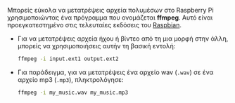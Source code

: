 Μπορείς εύκολα να μετατρέψεις αρχεία πολυμέσων στο Raspberry Pi χρησιμοποιώντας ένα πρόγραμμα που ονομάζεται **ffmpeg**. Αυτό είναι προεγκατεστημένο στις τελευταίες εκδόσεις του [Raspbian](https://www.raspberrypi.org/downloads/raspbian/).

- Για να μετατρέψεις αρχεία ήχου ή βίντεο από τη μια μορφή στην άλλη, μπορείς να χρησιμοποιήσεις αυτήν τη βασική εντολή:

    ```bash
    ffmpeg -i input.ext1 output.ext2
    ```

- Για παράδειγμα, για να μετατρέψεις ένα αρχείο wav (`.wav`) σε ένα αρχείο mp3 (`.mp3`), πληκτρολόγησε:

    ```bash
    ffmpeg -i my_music.wav my_music.mp3
    ```
